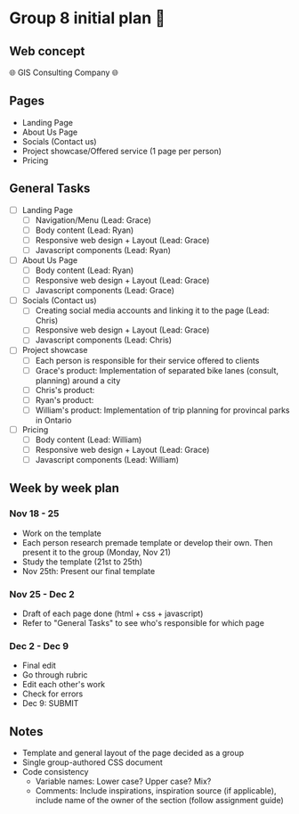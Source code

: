 # Group 8 initial plan :open_book:

## Web concept
:globe_with_meridians: GIS Consulting Company :globe_with_meridians:

## Pages
- Landing Page
- About Us Page
- Socials (Contact us)
- Project showcase/Offered service (1 page per person) 
- Pricing 
## General Tasks
- [ ] Landing Page
  - [ ] Navigation/Menu (Lead: Grace)
  - [ ] Body content (Lead: Ryan)
  - [ ] Responsive web design + Layout (Lead: Grace)
  - [ ] Javascript components (Lead: Ryan)

- [ ] About Us Page 
  - [ ] Body content (Lead: Ryan)
  - [ ] Responsive web design + Layout (Lead: Grace)
  - [ ] Javascript components (Lead: Grace)

- [ ] Socials (Contact us)
  - [ ] Creating social media accounts and linking it to the page (Lead: Chris)
  - [ ] Responsive web design + Layout (Lead: Grace)
  - [ ] Javascript components (Lead: Chris)

- [ ] Project showcase
  - [ ] Each person is responsible for their service offered to clients
  - [ ] Grace's product: Implementation of separated bike lanes (consult, planning) around a city
  - [ ] Chris's product: 
  - [ ] Ryan's product: 
  - [ ] William's product: Implementation of trip planning for provincal parks in Ontario
 
- [ ] Pricing 
  - [ ] Body content (Lead: William)
  - [ ] Responsive web design + Layout (Lead: Grace) 
  - [ ] Javascript components (Lead: William)

## Week by week plan
###  Nov 18 - 25
 - Work on the template 
  - Each person research premade template or develop their own. Then present it to the group (Monday, Nov 21)
  - Study the template (21st to 25th)
  - Nov 25th: Present our final template
### Nov 25 - Dec 2
 - Draft of each page done (html + css + javascript) 
  - Refer to "General Tasks" to see who's responsible for which page
### Dec 2 - Dec 9 
 - Final edit
 - Go through rubric 
 - Edit each other's work 
 - Check for errors 
 - Dec 9: SUBMIT 
## Notes
- Template and general layout of the page decided as a group 
- Single group-authored CSS document 
- Code consistency
  - Variable names: Lower case? Upper case? Mix? 
  - Comments: Include inspirations, inspiration source (if applicable), include name of the owner of the section (follow assignment guide) 
